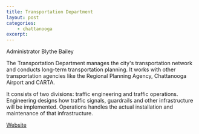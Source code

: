 ```yaml
---
title: Transportation Department
layout: post
categories:
    - chattanooga
excerpt:
---
```


Administrator Blythe Bailey

The Transportation Department manages the city's transportation network and conducts long-term transportation planning. It works with other transportation agencies like the Regional Planning Agency, Chattanooga Airport and CARTA.

It consists of two divisions: traffic engineering and traffic operations. Engineering designs how traffic signals, guardrails and other infrastructure will be implemented. Operations handles the actual installation and maintenance of that infrastructure.

[Website](http://www.chattanooga.gov/transportation)
